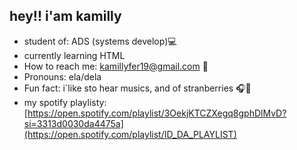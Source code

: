 ## hey!! i'am kamilly

-  student of: ADS (systems develop)💻
-   currently learning HTML
- How to reach me: kamillyfer19@gmail.com 📩
- Pronouns: ela/dela 
-  Fun fact: i´like sto hear musics, and of stranberries 🎧🍓
-  my spotify playlisty: [https://open.spotify.com/playlist/3OekjKTCZXegq8gphDlMvD?si=3313d0030da4475a](https://open.spotify.com/playlist/ID_DA_PLAYLIST)



